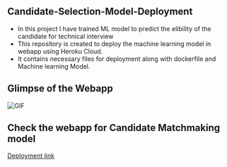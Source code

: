 ## Candidate-Selection-Model-Deployment
- In this project I have trained ML model to predict the elibility of the candidate for technical interview
- This repository is created to deploy the machine learning model in webapp using Heroku Cloud. 
- It contains necessary files for deployment along with dockerfile and Machine learning Model.

## Glimpse of the Webapp

![GIF](blob:https://dennougorilla.github.io/8d52ce3d-0bdb-4e04-a6eb-d0fd28060938)

## Check the webapp for Candidate Matchmaking model
[Deployment link](https://candidateselectionmodel.herokuapp.com)
